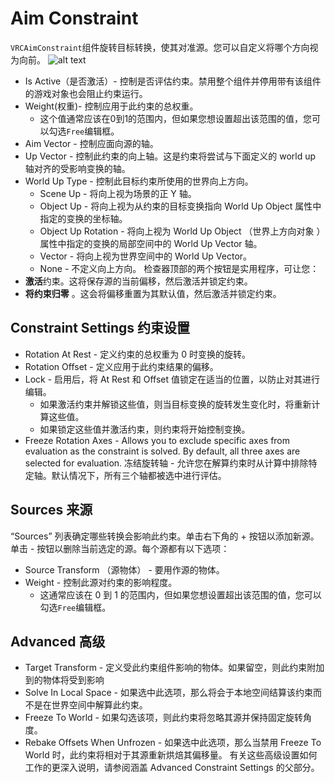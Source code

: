 # Aim Constraint
`VRCAimConstraint`组件旋转目标转换，使其对准源。您可以自定义将哪个方向视为向前。
![alt text](https://creators.vrchat.com/assets/images/aim-cfcc2378c73124634c0eaee7a0150ffd.png)
- Is Active（是否激活）- 控制是否评估约束。禁用整个组件并停用带有该组件的游戏对象也会阻止约束运行。
- Weight(权重)- 控制应用于此约束的总权重。
    - 这个值通常应该在0到1的范围内，但如果您想设置超出该范围的值，您可以勾选`Free`编辑框。
- Aim Vector - 控制应面向源的轴。
- Up Vector - 控制此约束的向上轴。这是约束将尝试与下面定义的 world up 轴对齐的受影响变换的轴。
- World Up Type - 控制此目标约束所使用的世界向上方向。
    - Scene Up - 将向上视为场景的正 Y 轴。
    - Object Up - 将向上视为从约束的目标变换指向 World Up Object 属性中指定的变换的坐标轴。
    - Object Up Rotation - 将向上视为 World Up Object （世界上方向对象 ） 属性中指定的变换的局部空间中的 World Up Vector 轴。
    - Vector - 将向上视为世界空间中的 World Up Vector。
    - None - 不定义向上方向。
检查器顶部的两个按钮是实用程序，可让您：
- **激活**约束。这将保存源的当前偏移，然后激活并锁定约束。
- **将约束归零** 。这会将偏移重置为其默认值，然后激活并锁定约束。
## Constraint Settings 约束设置
- Rotation At Rest - 定义约束的总权重为 0 时变换的旋转。
- Rotation Offset - 定义应用于此约束结果的偏移。
- Lock - 启用后，将 At Rest 和 Offset 值锁定在适当的位置，以防止对其进行编辑。
    - 如果激活约束并解锁这些值，则当目标变换的旋转发生变化时，将重新计算这些值。
    - 如果锁定这些值并激活约束，则约束将开始控制变换。
- Freeze Rotation Axes - Allows you to exclude specific axes from evaluation as the constraint is solved. By default, all three axes are selected for evaluation.
冻结旋转轴 - 允许您在解算约束时从计算中排除特定轴。默认情况下，所有三个轴都被选中进行评估。

## Sources  来源
“Sources” 列表确定哪些转换会影响此约束。单击右下角的 + 按钮以添加新源。单击 - 按钮以删除当前选定的源。每个源都有以下选项：
- Source Transform （源物体） - 要用作源的物体。
- Weight - 控制此源对约束的影响程度。
    - 这通常应该在 0 到 1 的范围内，但如果您想设置超出该范围的值，您可以勾选`Free`编辑框。

## Advanced  高级
- Target Transform - 定义受此约束组件影响的物体。如果留空，则此约束附加到的物体将受到影响
- Solve In Local Space - 如果选中此选项，那么将会于本地空间结算该约束而不是在世界空间中解算此约束。
- Freeze To World - 如果勾选该项，则此约束将忽略其源并保持固定旋转角度。
- Rebake Offsets When Unfrozen - 如果选中此选项，那么当禁用 Freeze To World 时，此约束将相对于其源重新烘焙其偏移量。
有关这些高级设置如何工作的更深入说明，请参阅涵盖 Advanced Constraint Settings 的父部分。
